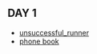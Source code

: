 ## DAY 1
- [unsuccessful_runner](https://programmers.co.kr/learn/courses/30/lessons/42576)
- [phone book](https://programmers.co.kr/learn/courses/30/lessons/42577)
